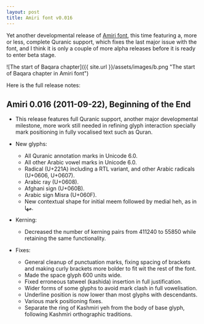 ```yaml
---
layout: post
title: Amiri font v0.016
---
```

Yet another developmental release of [Amiri font](http://www.amirifont.org "Amiri font website"), this time featuring a, more or less, complete Quranic support, which fixes the last major issue with the font, and I think it is only a couple of more alpha releases before it is ready to enter beta stage.

![The start of Baqara chapter]({{ site.url }}/assets/images/b.png "The start of Baqara chapter in Amiri font")

Here is the full release notes:

Amiri 0.016 (2011-09-22), Beginning of the End
----------------------------------------------
* This release features full Quranic support, another major developmental
  milestone, more work still needed in refining glyph interaction specially
  mark positioning in fully vocalised text such as Quran.

* New glyphs:
  - All Quranic annotation marks in Unicode 6.0.
  - All other Arabic vowel marks in Unicode 6.0.
  - Radical (U+221A) including a RTL variant, and other Arabic radicals
    (U+0606, U+0607).
  - Arabic ray (U+0608).
  - Afghani sign (U+060B).
  - Arabic sign Misra (U+060F).
  - New contextual shape for initial meem followed by medial heh, as in مها.

* Kerning:
  - Decreased the number of kerning pairs from 411240 to 55850 while retaining
    the same functionality.

* Fixes:
  - General cleanup of punctuation marks, fixing spacing of brackets and making
    curly brackets more bolder to fit wit the rest of the font.
  - Made the space glyph 600 units wide.
  - Fixed erroneous tatweel (kashida) insertion in full justification.
  - Wider forms of some glyphs to avoid mark clash in full vowelisation.
  - Underline position is now lower than most glyphs with descendants.
  - Various mark positioning fixes.
  - Separate the ring of Kashmiri yeh from the body of base glyph, following
    Kashmiri orthographic traditions.
